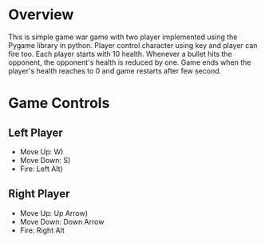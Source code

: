 # Overview
  This is simple game war game with two player implemented using the Pygame library in python. Player control character using key and player can fire too. Each player starts with 10 health.
  Whenever a bullet hits the opponent, the opponent's health is reduced by one. Game ends when the player's health reaches to 0 and game restarts after few second.

# Game Controls
  ## Left Player 
  + Move Up: W)
  + Move Down: S)
  + Fire: Left Alt)
  
  ## Right Player
  + Move Up: Up Arrow)
  + Move Down: Down Arrow
  + Fire: Right Alt
